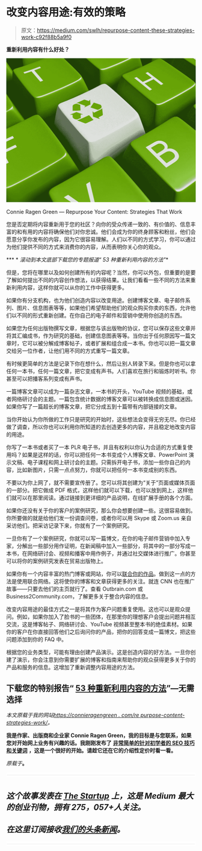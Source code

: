 # 改变内容用途:有效的策略

> 原文：<https://medium.com/swlh/repurpose-content-these-strategies-work-c92f88b5a9f0>

**重新利用内容有什么好处？**

![](img/b370e02253b908c44c2f2092a077842f.png)

Connie Ragen Green — Repurpose Your Content: Strategies That Work

您是否定期将内容重新用于您的社区？向你的受众传递一致的、有价值的、信息丰富的和有用的内容将确保他们对你忠诚。他们会成为你的终身顾客和粉丝，他们会愿意分享你发布的内容，因为它很容易理解。人们以不同的方式学习，你可以通过为他们提供不同的方式来消费你的内容，从而表明你关心你的观众。

*** * *滚动到本文底部下载您的专题报道“ *53 种重新利用内容的方法*”**

但是，您将在哪里以及如何创建所有的内容呢？当然，你可以外包，但重要的是要了解如何提出不同的内容创作想法，以获得结果。让我们看看一些不同的方法来重新利用内容，这样你就可以从你的工作中获得更多。

如果你有分支机构，也为他们创造内容以改变用途。创建博客文章、电子邮件系列、图片、信息图表等等，如果他们希望帮助他们的观众购买你卖的东西，允许他们以不同的形式重新创建。在你自己的电子邮件和营销中使用你创造的东西。

如果您为任何出版物撰写文章，根据您与该出版物的协议，您可以保存这些文章并将其汇编成书，作为研究的基础，创建信息图表等等。当你出于任何原因写一篇文章时，它可以被分解成博客帖子，或者扩展和组合成一本书。你也可以把一篇文章交给另一位作者，让他们用不同的方式重写一篇文章。

有时候更简单的方法是记录下你在想什么，然后让别人转录下来。但是你也可以拿任何一本书，任何一篇文章，把它变成有声书。人们喜欢在旅行和锻炼时听书。你甚至可以把播客系列变成有声书。

一篇博客文章可以成为一篇杂志文章，一本书的开头，YouTube 视频的基础，或者网络研讨会的主题。一篇包含统计数据的博客文章可以被转换成信息图或迷因。如果你写了一篇超长的博客文章，把它分成五到十篇带有内部链接的文章。

当你开始认为你所做的工作只是研究的开始时，这些想法会变得无穷无尽。你已经做了调查，所以你也可以利用你所知道的去创造更多的内容，并且稳定地改变内容的用途。

你写了一本书或者买了一本 PLR 电子书，并且有权利以你认为合适的方式重复使用吗？如果是这样的话，你可以把任何一本书变成个人博客文章、PowerPoint 演示文稿、电子课程和网上研讨会的主题。只需拆开电子书，添加一些你自己的内容，比如新图片，只需一点点努力，你就可以把任何一本书变成别的东西。

不要以为你上网了，就不需要宣传册了。您可以将其创建为“关于”页面或媒体页面的一部分。把它做成 PDF 格式，这样他们就可以下载，也可以放到网上，这样他们就可以在那里阅读。通过链接到更详细的产品说明，在线扩展手册的各个方面。

如果你还没有关于你的客户的案例研究，那么你会想要创建一些。这很容易做到。你所要做的就是给他们发一份调查问卷，或者你可以用 Skype 或 Zoom.us 亲自采访他们。把采访记录下来，你就有了一个案例研究。

一旦你有了一个案例研究，你就可以写一篇博文，在你的电子邮件营销中加入专家，分解出一些部分用作证明，在新闻稿中加入一些部分，将其中的一部分写成一本书，在网络研讨会、视频和播客中用作例子，并通过社交媒体进行推广。你甚至可以将你的案例研究发表在贸易出版物上。

如果你有一个内容丰富的热门博客或网站，你可以[联合你的作品](http://connieragengreen.com/productivity-challenge-2017/)。做到这一点的方法是使用联合网络。这将使你的博客和文章获得更多的关注。就连 CNN 也在推广故事——只要去他们的主页就行了。查看 Outbrain.com 或 Business2Community.com，了解更多关于整合内容的信息。

改变内容用途的最佳方式之一是将其作为客户问题重复使用。这也可以是观众提问。例如，如果你加入了脸书的一些团体，在那里你的理想客户会提出问题并相互交流，这是博客帖子、网络研讨会、YouTube 视频甚至整本书的绝佳素材。如果你的客户在你直接回答他们之后询问你的产品，把你的回答变成一篇博文，把这些问题添加到你的 FAQ 中。

根据您的业务类型，可能有理由创建产品演示。这是创造内容的好方法。一旦你创建了演示，你会注意到你需要扩展的博客和指南来帮助你的观众获得更多关于你的产品和服务的信息。这增加了重新调整内容用途的方法。

## 下载您的特别报告“ [53 种重新利用内容的方法](https://crgreports714.s3-us-west-1.amazonaws.com/RepurposeContentReport.pdf)”—无需选择

*本文原载于我的网站*[*https://connieragengreen . com/re purpose-content-strategies-work/*](https://connieragengreen.com/repurpose-content-strategies-work/)*。*

**我是作家、出版商和企业家 Connie Ragen Green，我的目标是与您联系，如果您对开始网上业务有兴趣的话。我刚刚发布了** [**非常简单的针对初学者的 SEO 技巧和关键词**](https://reallysimpleseotips.com) **，这是一个很好的开始。请趁它还在它的介绍性定价时看一看。**

*原载于*[](http://connieragengreen.com/repurpose-content-strategies-work/)**。**

*![](img/731acf26f5d44fdc58d99a6388fe935d.png)*

## *这个故事发表在 [The Startup](https://medium.com/swlh) 上，这是 Medium 最大的创业刊物，拥有 275，057+人关注。*

## *在这里订阅接收[我们的头条新闻](http://growthsupply.com/the-startup-newsletter/)。*

*![](img/731acf26f5d44fdc58d99a6388fe935d.png)*